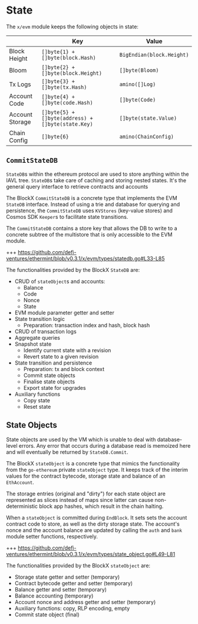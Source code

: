 <!--
order: 2
-->

# State

The `x/evm` module keeps the following objects in state:

|                 | Key                                               | Value                     |
|-----------------|---------------------------------------------------|---------------------------|
| Block Height    | `[]byte{1} + []byte(block.Hash)`                  | `BigEndian(block.Height)` |
| Bloom           | `[]byte{2} + []byte(block.Height)`                | `[]byte(Bloom)`           |
| Tx Logs         | `[]byte{3} + []byte(tx.Hash)`                     | `amino([]Log)`            |
| Account Code    | `[]byte{4} + []byte(code.Hash)`                   | `[]byte(Code)`            |
| Account Storage | `[]byte{5} + []byte(address) + []byte(state.Key)` | `[]byte(state.Value)`     |
| Chain Config    | `[]byte{6}`                                       | `amino(ChainConfig)`      |

## `CommitStateDB`

`StateDB`s within the ethereum protocol are used to store anything within the IAVL tree. `StateDB`s
take care of caching and storing nested states. It's the general query interface to retrieve
contracts and accounts

The BlockX `CommitStateDB` is a concrete type that implements the EVM `StateDB` interface.
Instead of using a trie and database for querying and persistence, the `CommitStateDB` uses
`KVStores` (key-value stores) and Cosmos SDK `Keeper`s to facilitate state transitions.

The `CommitStateDB` contains a store key that allows the DB to write to a concrete subtree of the
multistore that is only accessible to the EVM module.

+++ https://github.com/defi-ventures/ethermint/blob/v0.3.1/x/evm/types/statedb.go#L33-L85

The functionalities provided by the BlockX `StateDB` are:

* CRUD of `stateObject`s and accounts:
  * Balance
  * Code
  * Nonce
  * State
* EVM module parameter getter and setter
* State transition logic
  * Preparation: transaction index and hash, block hash
* CRUD of transaction logs
* Aggregate queries
* Snapshot state
  * Identify current state with a revision
  * Revert state to a given revision
* State transition and persistence
  * Preparation: tx and block context
  * Commit state objects
  * Finalise state objects
  * Export state for upgrades
* Auxiliary functions
  * Copy state
  * Reset state

## State Objects

State objects are used by the VM which is unable to deal with database-level errors. Any error that occurs during a database read is memoized here and will eventually be returned by `StateDB.Commit`.

The BlockX `stateObject` is a concrete type that mimics the functionality from the `go-ethereum`
private `stateObject` type. It keeps track of the interim values for the contract bytecode, storage
state and balance of an `EthAccount`.

The storage entries (original and "dirty") for each state object are represented as slices instead
of maps since latter can cause non-deterministic block app hashes, which result in the chain
halting.

When a `stateObject` is committed during `EndBlock`. It sets sets the account contract code to store, as well as the dirty storage state. The account's nonce and the account balance are updated by calling the `auth` and `bank` module setter functions, respectively.

+++ https://github.com/defi-ventures/ethermint/blob/v0.3.1/x/evm/types/state_object.go#L49-L81

The functionalities provided by the BlockX `stateObject` are:

* Storage state getter and setter (temporary)
* Contract bytecode getter and setter (temporary)
* Balance getter and setter (temporary)
* Balance accounting (temporary)
* Account nonce and address getter and setter (temporary)
* Auxiliary functions: copy, RLP encoding, empty
* Commit state object (final)
